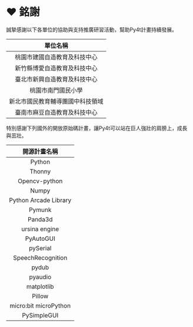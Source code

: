 # ❤️ 銘謝

誠摯感謝以下各單位的協助與支持推廣研習活動，幫助Py4t計畫持續發展。

|       單位名稱            | 
| :-----------:                    | 
| 桃園市建國自造教育及科技中心       |
| 新竹縣博愛自造教育及科技中心       |
| 臺北市新興自造教育及科技中心       |
| 桃園市南門國民小學                |
| 新北市國民教育輔導團國中科技領域    |
| 臺南市麻豆自造教育及科技中心 |

特別感謝下列國外的開放原始碼計畫，讓Py4t可以站在巨人強壯的肩膀上，成長與茁壯。

|       開源計畫名稱       |
| :-----------:                    | 
| Python       |
| Thonny       |
| Opencv-python   |
| Numpy |
| Python Arcade Library |
| Pymunk |
| Panda3d |
| ursina engine |
| PyAutoGUI |
| pySerial |
| SpeechRecognition |
| pydub |
| pyaudio |
| matplotlib |
| Pillow |
| micro:bit microPython |
| PySimpleGUI |






